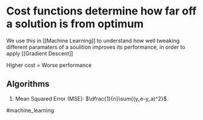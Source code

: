 # Cost functions determine how far off a solution is from optimum

We use this in [[Machine Learning]] to understand how well tweaking different paramaters of a soulition improves its performance, in order to apply [[Gradient Descent]]

Higher cost = Worse performance

## Algorithms

1. Mean Squared Error (MSE): $\dfrac{1}{n}\sum{(y_e-y_a)^2}$.




#machine_learning